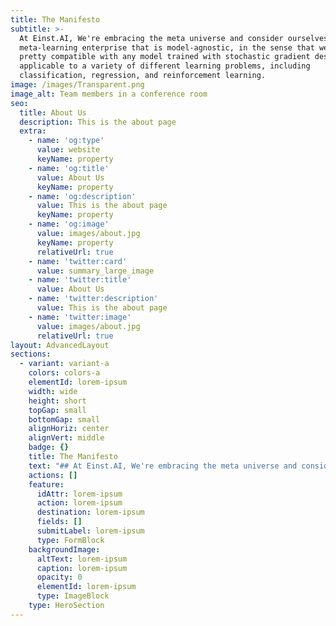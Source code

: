 ```yaml
---
title: The Manifesto
subtitle: >-
  At Einst.AI, We're embracing the meta universe and consider ourselves a
  meta-learning enterprise that is model-agnostic, in the sense that we're
  pretty compatible with any model trained with stochastic gradient descent and
  applicable to a variety of different learning problems, including
  classification, regression, and reinforcement learning.
image: /images/Transparent.png
image_alt: Team members in a conference room
seo:
  title: About Us
  description: This is the about page
  extra:
    - name: 'og:type'
      value: website
      keyName: property
    - name: 'og:title'
      value: About Us
      keyName: property
    - name: 'og:description'
      value: This is the about page
      keyName: property
    - name: 'og:image'
      value: images/about.jpg
      keyName: property
      relativeUrl: true
    - name: 'twitter:card'
      value: summary_large_image
    - name: 'twitter:title'
      value: About Us
    - name: 'twitter:description'
      value: This is the about page
    - name: 'twitter:image'
      value: images/about.jpg
      relativeUrl: true
layout: AdvancedLayout
sections:
  - variant: variant-a
    colors: colors-a
    elementId: lorem-ipsum
    width: wide
    height: short
    topGap: small
    bottomGap: small
    alignHoriz: center
    alignVert: middle
    badge: {}
    title: The Manifesto
    text: "## At Einst.AI, We're embracing the meta universe and consider ourselves a meta-learning enterprise that is model-agnostic, in the sense that we're pretty compatible with any model trained with stochastic gradient descent and applicable to a variety of different learning problems, including classification, regression, and reinforcement learning.&#xA;\n\nEinst.AI uses\_\\*domain randomization\_\\*to train in a very diverse set of simulated environments that enables transfer to the real world. Domain randomization is the extension of data augmentation, which has been used in computer vision since the inception of convolutional networks, from data sets to simulators. Randomizing many aspects of the simulation that do not match the real world forces the learned model to be robust to these variations.\n\n*Distractions*\_can look technically similar to domain randomization but distractions are part of the problem that the agent has to solve rather than part of the solution. As a result, the agent does not have control over distractions, i.e. cannot affect these distractions, cannot arbitrarily sample more of them, and has to handle them during evaluation.\n\nThe magnitude of each distraction type can be controlled by a “difficulty magnitude” scalar between 0 and 1. Distractions can be set to either change during episodes or change only between episodes, which we will refer to as\_\\*dynamic\_\\*and\_\\*static\_\\*settings, respectively.\n\n## Transformer Models with IMAGINATION\n\nDifferent from such a database-dependent tree encoding, our zero-shot encoding uses a filtered stateless hash-tree-based encoding where features of nodes are database-independent (i.e., they can be derived from any database at hand). As a result, queries over different databases can be expressed as input to einst.ai. Domain randomization is the extension of data augmentation, which has been used in computer vision since the inception of convolutional networks \\[17], from data sets to simulators. Randomizing many aspects of the simulation that do not match the real world forces the learned model to be robust to these variations.\n\n*Distractions*, which this paper focuses on, can look techni- cally similar to domain randomization but distractions as we define them here are part of the problem that the agent has to solve rather than part of the solution. As a result, the agent does not have control over distractions, i.e. cannot affect these distractions, cannot arbitrarily sample more of them, and has to handle them during evaluation.\n\n### IMAGIN8\n\nOne crucial aspect of zero-shot models is to decide what should be learned by the models to fulfill its core promise and when to separate concerns. For example, workload-driven approaches often prefer end-to-end learning which captures both data-and system-characteristics in a single model. However, this results in models that do not generalize to new databases with different data characteristics. Domain randomization is the extension of data augmentation, which has been used in computer vision since the inception of convolutional networks \\[17], from data sets to simulators. Randomizing many aspects of the simulation that do not match the real world forces the learned model to be robust to these variations.\n\n*Distractions*, which this paper focuses on, can look techni- cally similar to domain randomization but distractions as we define them here are part of the problem that the agent has to solve rather than part of the solution. As a result, the agent does not have control over distractions, i.e. cannot affect these distractions, cannot arbitrarily sample more of them, and has to handle them during evaluation.\n\n## Model Agnostic VIN\n\nOur main contribution came about with DEJA, a DARPA funded project which we participaterd in and achiebed notoriety. DEJA is built with Unity3D it comprises a MMORPG that requires users to engage in deep meditation, it even forces individuals to leave the phone on a flat surface while the meditation takes place and is measured as such. Our first experiment domain is a synthetic grid-world with randomly placed obstacles, in which the observation includes the position of the agent, and also an image of the map of obstacles and goal position. Figure 3 shows two random instances of such a grid-world of size\_16\_×\_16. We conjecture that by learning the optimal policy for several instances of this domain, a VIN policy would learn the planning computation required to solve a new, unseen, task.\n\n## Practical Distributed Deep Neural Networks and Transformers-as-a-Service\n\nWe deployed an einst.ai instance along with a paralley run database instance via EinsteinDB's MilevaDB and FIDel with BerolinaSQL oversought by NEO and LUX-MARINA. The grid powered by LMDB (BerkeleyDB) and MilevaDB, with a size of 49GB on single node server with 4 cores, 32GB of RAM generated 1,\_000 random query instances out of these 99 templates and placed them in a random order in the execution queue. The benchmark includes 165 tables and indexes, and the number of blocks for each of these ranged between 100 and 130,\_0000. However, after downsizing both the query vector and buffer state bitmaps, our representation vectors have a size of 165×1,000, including index tables. We run our experiments on BerolinaSQL with a shared buffer pool size of 2GB.1\_For each query, we collect its query plan without executing the query by using the\_EXPLAIN\_command.\n\n> \"Imagination is More Important Than Knowledge.” - Albert Einstein\n\n#### Service Level Agreements (SLAs) as Policy: Real World Applications\n\nWe assume that there is an underlying\_\\*state\_\\*s\_(e.g. xy-locations of objects in a game), whose features may be very well structured, but that this state has been projected to a high dimensional observation space by\_Improving raw workload latency, Integrating query priorities and customizable Service Level Agreements (SLAs) into einst.ai by modifying the reward signal could result in a buffer-aware and SLA- compliant scheduler.\n\nTo improve the latency for skew queries, einst.ai augments the training data with access frequencies. To address the slow model re-training when data distribution shifts, einst.ai caches the previously-trained models and incrementally fine-tunes them for similar access patterns and data distribution. EinstAI improves the query latency by 45.1% and reduces the model re-training time to 1/20.\n\nWorkload-aware performance tuning is widely used in cloud databases like Amazon Redshift. Like Redshift, einst.ai trains prediction models on each cluster so that the decisions are optimal for the workload served by that cluster. To have a better prediction quality and account for drift, the underlying models are refreshed periodically. The models predict the query execution time and memory usage for each query in the workload. With this knowledge, the workload manager, einst.ai, makes scheduling and resource allocation decisions wisely. For example, einst.ai assigns the right amount of memory to queries to fully utilize resources and schedules short-running queries before longer queries in terms of the execution time. In addition, when long running queries with large amount of resource usage block incoming short queries, EinstAI will preempt the long running queries to make room for short queries. Furthermore, when the workload is heavy and the current cluster resources are fully utilized, einst.aiwill automatically scale queries out to new clusters.\n"
    actions: []
    feature:
      idAttr: lorem-ipsum
      action: lorem-ipsum
      destination: lorem-ipsum
      fields: []
      submitLabel: lorem-ipsum
      type: FormBlock
    backgroundImage:
      altText: lorem-ipsum
      caption: lorem-ipsum
      opacity: 0
      elementId: lorem-ipsum
      type: ImageBlock
    type: HeroSection
---
```

